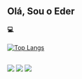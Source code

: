 ## Olá, Sou o Eder

#### 💻 </br>

[![Top Langs](https://github-readme-stats.vercel.app/api/top-langs/?username=EderVoR&layout=compact&theme=dark)](https://github.com/anuraghazra/github-readme-stats)  

<!--
<div>
  <a href="ww.github.com/EderVoR">
    <img src="https://github-readme-stats.vercel.app/api/top-langs/?username=EderVoR&theme=blue-green"></img></a>
</div> -->
</br>


<div>
  <a href="mailto:eder.edy@gmail.com" target="_blank">
    <img src="https://img.shields.io/badge/Gmail-D14836?style=for-the-badge&logo=gmail&logoColor=white"></img></a>
  <a href="https://instagram.com/eder.edy" target="_blank">
    <img src="https://img.shields.io/badge/Instagram-E4405F?style=for-the-badge&logo=instagram&logoColor=white" target="_blank"></img></a>
  <a href="https://www.linkedin.com/in/edervieira/" target="_blank">
   <img src="https://img.shields.io/badge/LinkedIn-0077B5?style=for-the-badge&logo=linkedin&logoColor=white" target="_blank"></img></a>
<div>
